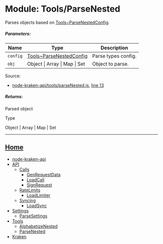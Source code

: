 Module: Tools/ParseNested
=========================

Parses objects based on [Tools~ParseNestedConfig](https://github.com/jpcx/node-kraken-api/blob/0.2.0/docs/namespaces/Tools.md#~ParseNestedConfig).

##### Parameters:

| Name | Type | Description |
| --- | --- | --- |
| `config` | [Tools~ParseNestedConfig](https://github.com/jpcx/node-kraken-api/blob/0.2.0/docs/namespaces/Tools.md#~ParseNestedConfig) | Parse types config. |
| `obj` | Object \| Array \| Map \| Set | Object to parse. |


Source:

*   [node-kraken-api/tools/parseNested.js](https://github.com/jpcx/node-kraken-api/blob/0.2.0/tools/parseNested.js), [line 13](https://github.com/jpcx/node-kraken-api/blob/0.2.0/tools/parseNested.js#L13)

##### Returns:

Parsed object

Type

Object | Array | Map | Set

<hr>

## [Home](https://github.com/jpcx/node-kraken-api/blob/0.2.0/README.md)
  + [node-kraken-api](https://github.com/jpcx/node-kraken-api/blob/0.2.0/docs/modules/node-kraken-api.md)
  + [API](https://github.com/jpcx/node-kraken-api/blob/0.2.0/docs/namespaces/API.md)
    + [Calls](https://github.com/jpcx/node-kraken-api/blob/0.2.0/docs/namespaces/API/Calls.md)
      + [GenRequestData](https://github.com/jpcx/node-kraken-api/blob/0.2.0/docs/modules/API/Calls/GenRequestData.md)
      + [LoadCall](https://github.com/jpcx/node-kraken-api/blob/0.2.0/docs/modules/API/Calls/LoadCall.md)
      + [SignRequest](https://github.com/jpcx/node-kraken-api/blob/0.2.0/docs/modules/API/Calls/SignRequest.md)
    + [RateLimits](https://github.com/jpcx/node-kraken-api/blob/0.2.0/docs/namespaces/API/RateLimits.md)
      + [LoadLimiter](https://github.com/jpcx/node-kraken-api/blob/0.2.0/docs/modules/API/RateLimits/LoadLimiter.md)
    + [Syncing](https://github.com/jpcx/node-kraken-api/blob/0.2.0/docs/namespaces/API/Syncing.md)
      + [LoadSync](https://github.com/jpcx/node-kraken-api/blob/0.2.0/docs/modules/API/Syncing/LoadSync.md)
  + [Settings](https://github.com/jpcx/node-kraken-api/blob/0.2.0/docs/namespaces/Settings.md)
    + [ParseSettings](https://github.com/jpcx/node-kraken-api/blob/0.2.0/docs/modules/Settings/ParseSettings.md)
  + [Tools](https://github.com/jpcx/node-kraken-api/blob/0.2.0/docs/namespaces/Tools.md)
    + [AlphabetizeNested](https://github.com/jpcx/node-kraken-api/blob/0.2.0/docs/modules/Tools/AlphabetizeNested.md)
    + [ParseNested](https://github.com/jpcx/node-kraken-api/blob/0.2.0/docs/modules/Tools/ParseNested.md)
  + [Kraken](https://github.com/jpcx/node-kraken-api/blob/0.2.0/docs/namespaces/Kraken.md)